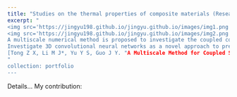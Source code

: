 ```yaml
---
title: "Studies on the thermal properties of composite materials (Research Assistant)"
excerpt: "
<img src='https://jingyu198.github.io/jingyu.github.io/images/img1.png'>
<img src='https://jingyu198.github.io/jingyu.github.io/images/img2.png'><br/><br/>
A multiscale numerical method is proposed to investigate the coupled conduction radiation-heat transfer in C/SiC composites, which can significantly reduce the computational time of reconstructing temperature and radiation intensity fields while ensuring the computational accuracy.<br/><br/>
Investigate 3D convolutional neural networks as a novel approach to predict thermal properties. The networks learn the mapping from sophisticated material microstructures with phase-property, to effective properties at macro-level.<br/><br/>
[Tong Z X, Li M J*, Yu Y S, Guo J Y. "A Multiscale Method for Coupled Steady-State Heat Conduction and Radiative Transfer Equations in Composite Materials", Journal of Heat Transfer, 2021.](https://jingyu198.github.io/jingyu.github.io/files/paper2.pdf)
"
collection: portfolio
---
```

Details...
My contribution: 
